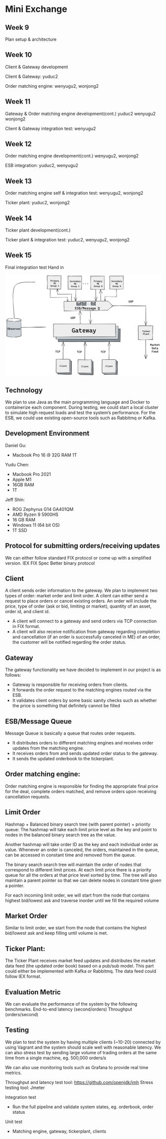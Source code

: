 # Mini Exchange

## Week 9
Plan setup & architecture

## Week 10
Client & Gateway development

Client & Gateway: yuduc2

Order matching engine: wenyugu2, wonjong2

## Week 11
Gateway & Order matching engine development(cont.) yuduc2 wenyugu2 wonjong2

Client & Gateway integration test: wenyugu2

## Week 12
Order matching engine development(cont.) wenyugu2, wonjong2

ESB integration:  yuduc2, wenyugu2

## Week 13
Order matching engine self & integration test: wenyugu2, wonjong2

Ticker plant: yuduc2, wonjong2

## Week 14
Ticker plant development(cont.)

Ticker plant & integration test: yuduc2, wenyugu2, wonjong2

## Week 15
Final integration test
Hand in

![architecture diagram](exchange.png)

## Technology
We plan to use Java as the main programming language and Docker to containerize each component. During testing, we could start a local cluster to simulate high request loads and test the system’s performance. For the ESB, we could use existing open-source tools such as Rabbitmq or Kafka.

## Development Environment

Daniel Gu: 
- Macbook Pro 16 i9 32G RAM 1T

Yudu Chen: 
- Macbook Pro 2021 
- Apple M1
- 16GB RAM
- 1T 
 

Jeff Shin: 
- ROG Zephyrus G14 GA401QM
- AMD Ryzen 9 5900HS
- 16 GB RAM
- Windows 11 (64 bit OS)
- 1T SSD

## Protocol for submitting orders/receiving updates
We can either follow standard FIX protocol or come up with a simplified version.
IEX FIX Spec
[](https://github.com/WojciechZankowski/iextrading4j-fix#description)
Better binary protocol
[](https://github.com/real-logic/simple-binary-encoding)
[](https://github.com/real-logic/aeron)


## Client
A client sends order information to the gateway. We plan to implement two types of order: market order and limit order. A client can either send a request to place orders or cancel existing orders.  An order will include the price, type of order (ask or bid, limiting or market), quantity of an asset, order id, and client id. 

- A client will connect to a gateway and send orders via TCP connection in FIX format.
- A client will also receive notification from gateway regarding completion and cancellation (if an order is successfully canceled in ME) of an order, the customer will be notified regarding the order status.


## Gateway
The gateway functionality we have decided to implement in our project is as follows:
- Gateway is responsible for receiving orders from clients.
- It forwards the order request to the matching engines routed via the ESB.
- It validates client orders by some basic sanity checks such as whether the price is something that definitely cannot be filled

## ESB/Message Queue
Message Queue is basically a queue that routes order requests. 
- It distributes orders to different matching engines and receives order updates from the matching engine.
- It receives orders from and sends updated order status to the gateway.
- It sends the updated orderbook to the tickerplant.

## Order matching engine:
Order matching engine is responsible for finding the appropriate final price for the deal, complete orders matched, and remove orders upon receiving cancellation requests. 

## Limit Order
Hashmap + Balanced binary search tree (with parent pointer) + priority queue: 
The hashmap will take each limit price level as the key and point to nodes in the balanced binary search tree as the value. 

Another hashmap will take order ID as the key and each individual order as value. Whenever an order is canceled, the orders, maintained in the queue, can be accessed in constant time and removed from the queue.

The binary search search tree will maintain the order of nodes that correspond to different limit prices. At each limit price there is a priority queue for all the orders at that price level sorted by time. The tree will also maintain a parent pointer so that we can delete nodes in constant time given a pointer.

For each incoming limit order, we will start from the node that contains highest bid/lowest ask and traverse inorder until we fill the required volume

## Market Order
Similar to limit order, we start from the node that contains the highest bid/lowest ask and keep filling until volume is met.

## Ticker Plant:
The Ticker Plant receives market feed updates and distributes the market data feed (the updated order book) based on a pub/sub model. This part could either be implemented with Kafka or Rabbitmq. The data feed could follow IEX format.

## Evaluation Metric
We can evaluate the performance of the system by the following benchmarks.
End-to-end latency (second/orders)
Throughput (orders/second)
[](https://medium.com/@InternationalCryptox./matching-engine-tps-and-latency-metrics-from-the-incx-lab-1d4f19e60805)
[](https://habr.com/en/post/581170/)

## Testing
We plan to test the system by having multiple clients (~10-20) connected by using Vagrant and the system should scale well with reasonable latency. We can also stress test by sending large volume of trading orders at the same time from a single machine, eg. 500,000 orders/s

We can also use monitoring tools such as Grafana to provide real time metrics.

Throughput and latency test tool: https://github.com/openjdk/jmh
Stress testing tool: Jmeter

Integration test
-  Run the full pipeline and validate system states, eg. orderbook, order status

Unit test
- Matching engine, gateway, tickerplant, clients

